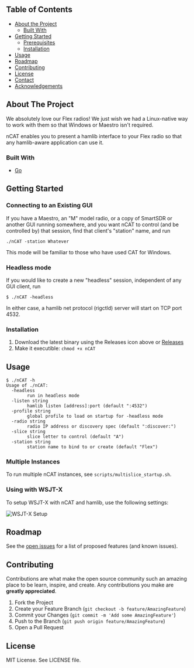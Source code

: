## Table of Contents

* [About the Project](#about-the-project)
  * [Built With](#built-with)
* [Getting Started](#getting-started)
  * [Prerequisites](#prerequisites)
  * [Installation](#installation)
* [Usage](#usage)
* [Roadmap](#roadmap)
* [Contributing](#contributing)
* [License](#license)
* [Contact](#contact)
* [Acknowledgements](#acknowledgements)



<!-- ABOUT THE PROJECT -->
## About The Project
We absolutely love our Flex radios! We just wish we had a Linux-native way to work with them so that Windows or Maestro isn't required.

nCAT enables you to present a hamlib interface to your Flex radio so that any hamlib-aware application can use it.

### Built With
* [Go](https://golang.org)

## Getting Started

### Connecting to an Existing GUI

If you have a Maestro, an "M" model radio, or a copy of SmartSDR or another GUI running somewhere, and you want nCAT to control (and be controlled by) that session, find that client's "station" name, and run

```
./nCAT -station Whatever
```

This mode will be familiar to those who have used CAT for Windows.

### Headless mode

If you would like to create a new "headless" session, independent of any GUI client, run

```
$ ./nCAT -headless
```

In either case, a hamlib net protocol (rigctld) server will start on TCP port 4532.

### Installation
1. Download the latest binary using the Releases icon above or [Releases](https://github.com/kc2g-flex-tools/nCAT/releases)
2. Make it executible: `chmod +x nCAT`

<!-- USAGE EXAMPLES -->
## Usage
```
$ ./nCAT -h
Usage of ./nCAT:
  -headless
        run in headless mode
  -listen string
        hamlib listen [address]:port (default ":4532")
  -profile string
        global profile to load on startup for -headless mode
  -radio string
        radio IP address or discovery spec (default ":discover:")
  -slice string
        slice letter to control (default "A")
  -station string
        station name to bind to or create (default "Flex")
```
### Multiple Instances
To run multiple nCAT instances, see `scripts/multislice_startup.sh`.

### Using with WSJT-X

To setup WSJT-X with nCAT and hamlib, use the following settings:

![WSJT-X Setup](https://raw.githubusercontent.com/kc2g-flex-tools/nCAT/master/docs/wsjtx_rig.png)


<!-- ROADMAP -->
## Roadmap

See the [open issues](https://github.com/kc2g-flex-tools/nCAT/issues) for a list of proposed features (and known issues).

<!-- CONTRIBUTING -->
## Contributing

Contributions are what make the open source community such an amazing place to be learn, inspire, and create. Any contributions you make are **greatly appreciated**.

1. Fork the Project
2. Create your Feature Branch (`git checkout -b feature/AmazingFeature`)
3. Commit your Changes (`git commit -m 'Add some AmazingFeature'`)
4. Push to the Branch (`git push origin feature/AmazingFeature`)
5. Open a Pull Request


<!-- LICENSE -->
## License

MIT License. See LICENSE file.

